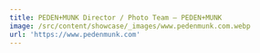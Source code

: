 ```yaml
---
title: PEDEN+MUNK Director / Photo Team — PEDEN+MUNK
image: /src/content/showcase/_images/www.pedenmunk.com.webp
url: 'https://www.pedenmunk.com'
---
```


